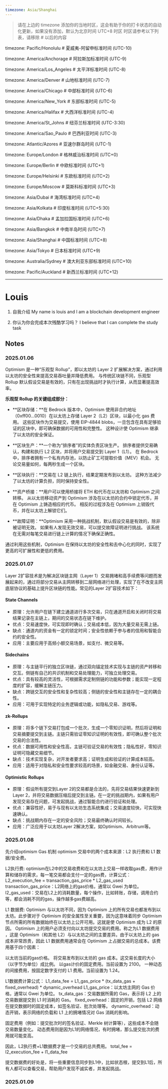 ```yaml
---
timezone: Asia/Shanghai
---
```


> 请在上边的 timezone 添加你的当地时区，这会有助于你的打卡状态的自动化更新，如果没有添加，默认为北京时间 UTC+8 时区
> 时区请参考以下列表，请移除 # 以后的内容

timezone: Pacific/Honolulu # 夏威夷-阿留申标准时间 (UTC-10)

timezone: America/Anchorage # 阿拉斯加标准时间 (UTC-9)

timezone: America/Los_Angeles # 太平洋标准时间 (UTC-8)

timezone: America/Denver # 山地标准时间 (UTC-7)

timezone: America/Chicago # 中部标准时间 (UTC-6)

timezone: America/New_York # 东部标准时间 (UTC-5)

timezone: America/Halifax # 大西洋标准时间 (UTC-4)

timezone: America/St_Johns # 纽芬兰标准时间 (UTC-3:30)

timezone: America/Sao_Paulo # 巴西利亚时间 (UTC-3)

timezone: Atlantic/Azores # 亚速尔群岛时间 (UTC-1)

timezone: Europe/London # 格林威治标准时间 (UTC+0)

timezone: Europe/Berlin # 中欧标准时间 (UTC+1)

timezone: Europe/Helsinki # 东欧标准时间 (UTC+2)

timezone: Europe/Moscow # 莫斯科标准时间 (UTC+3)

timezone: Asia/Dubai # 海湾标准时间 (UTC+4)

timezone: Asia/Kolkata # 印度标准时间 (UTC+5:30)

timezone: Asia/Dhaka # 孟加拉国标准时间 (UTC+6)

timezone: Asia/Bangkok # 中南半岛时间 (UTC+7)

timezone: Asia/Shanghai # 中国标准时间 (UTC+8)

timezone: Asia/Tokyo # 日本标准时间 (UTC+9)

timezone: Australia/Sydney # 澳大利亚东部标准时间 (UTC+10)

timezone: Pacific/Auckland # 新西兰标准时间 (UTC+12)

---

# Louis

1. 自我介绍
My name is louis and I am a blockchain development engineer

2. 你认为你会完成本次残酷学习吗？
I believe that I can complete the study task

## Notes

<!-- Content_START -->

### 2025.01.06

Optimism 是一种“乐观型 Rollup”，即以太坊的 Layer 2 扩展解决方案，通过利用以太坊的安全性来提高交易吞吐量并降低费用。 与传统区块链不同，乐观型 Rollup 默认假设交易是有效的，只有在出现挑战时才执行计算，从而显著提高效率。

**乐观型 Rollup 的关键组成部分：**

- **区块存储：**在 Bedrock 版本中，Optimism 使用非合约地址（0xff00...0010）在以太坊上存储 Layer 2（L2）区块，以最小化 gas 费用。 这些区块作为交易提交，使用 EIP-4844 blobs，一旦包含在具有足够验证的区块中，即可确保数据的可用性和完整性。 这种设计使 Optimism 继承了以太坊的安全保证。

- **区块生产：**一个称为“排序者”的实体负责区块生产。 排序者提供交易确认，构建和执行 L2 区块，并将用户交易提交到 Layer 1（L1）。 在 Bedrock 中，排序者拥有一个私有内存池，以防止矿工可提取价值（MEV）机会。 无论交易量如何，每两秒生成一个区块。

- **区块执行：**交易在 L2 链上执行，结果定期发布到以太坊。 这种方法减少了以太坊的计算负担，同时保持安全性。

- **资产桥接：**用户可以使用桥接将 ETH 和代币在以太坊和 Optimism 之间转移。 从以太坊移动资产到 Optimism 涉及在以太坊的合约中锁定代币，并在 Optimism 上铸造相应的代币。 相反的过程涉及在 Optimism 上销毁代币，并在以太坊上解锁它们。

- **故障证明：**Optimism 采用一种挑战机制，默认假设交易是有效的，除非被证明无效。 如果有人发现无效交易，可以提交故障证明进行挑战。 该系统在无需对每笔交易进行链上计算的情况下确保正确性。

通过利用这些机制，Optimism 在保持以太坊的安全性和去中心化的同时，实现了更高的可扩展性和更低的费用。 

### 2025.01.07
Layer 2扩容技术是为解决区块链主网（Layer 1）交易拥堵和高手续费等问题而发展起来的，通过将部分交易从主网转移到二层网络进行处理，实现了在不改变主网底层协议的基础上提升区块链的性能。常见的Layer 2扩容技术如下：

#### State Channels
- 原理：允许用户在链下建立通道进行多次交易，只在通道开启和关闭时将交易结果记录在主链上，期间的交易状态在链下维护。
- 优点：交易速度快，可实现即时确认；交易成本低，因为大量交易无需上链。
- 缺点：通道内的资金有一定的锁定时间；安全性依赖于参与者的信用和智能合约的安全性。
- 应用：主要应用于高频小额交易场景，如支付、微交易等。

#### Sidechains
- 原理：与主链平行的独立区块链，通过双向锚定技术实现与主链的资产转移和交互。侧链有自己的共识机制和交易处理能力，可独立处理交易。
- 优点：具有较高的灵活性，可根据需求定制侧链的功能和参数；能实现一定程度的扩容，缓解主链压力。
- 缺点：跨链交互的安全性和复杂性较高；侧链的安全性和主链存在一定的耦合性。
- 应用：可用于实现特定的业务逻辑或功能，如隐私交易、游戏等。

#### zk-Rollups
- 原理：将多个链下交易打包成一个批次，生成一个零知识证明，然后将证明和交易摘要提交到主链。主链只需验证零知识证明的有效性，即可确认整个批次交易的合法性。
- 优点：数据可用性和安全性高，主链可验证交易的有效性；隐私性好，零知识证明可隐藏交易细节。
- 缺点：技术实现复杂，对开发者要求高；证明生成和验证的计算成本较高。
- 应用：适用于对隐私和安全性要求较高的场景，如金融交易、身份认证等。

#### Optimistic Rollups
- 原理：假设所有提交到Layer 2的交易都是合法的，先将交易结果快速更新到Layer 2，并将交易数据压缩后提交到主链。在一定的挑战期内，如果有用户发现交易存在问题，可发起挑战，通过智能合约进行验证和处理。
- 优点：兼容性好，易于与现有以太坊生态系统集成；交易速度较快，可实现快速确认。
- 缺点：挑战期内存在一定的安全风险；交易最终确认时间较长。
- 应用：广泛应用于以太坊Layer 2解决方案，如Optimism、Arbitrum等。


### 2025.01.08

先介绍optimism Gas 机制 optimism 交易中的两个成本来源：L2 执行费和 L1 数据/安全费。
  
L2执行费:
  optimism在L2中的交易收费和在以太坊上交易一样收取gas费，用作计算和储存的需求，每一笔交易都会支付一定的gas费，计算公式：
  L2_execution_fee = transaction_gas_price * L2_gas_used
  transaction_gas_price：L2网络上的gas价格，通常以 Gwei 为单位。
  l2_gas_used：交易在L2上的消耗数量，每个操作，比如转账，存储，调用合约等，都会消耗不同的gas，操作越多gas费越高。

L1 数据费:
  Optimism 与以太坊不同，因为 Optimism 上的所有交易也都发布到以太坊。此步骤对于 Optimism 的安全属性至关重要，因为这意味着同步 Optimism 节点所需的所有数据始终在以太坊上公开可用。这就是使 Optimism 成为 L2 的原因。
  Optimism 上的用户必须支付向以太坊提交交易的费用。称之为L1 数据费用 ，这是 Optimism（和其他 L2）与以太坊之间的主要差异。由于以太坊上的 gas 成本非常昂贵，因此 L1 数据费用通常会在 Optimism 上占据交易的总成本。该费用基于四个因素：
  
以太坊当前的gas价格。
将交易发布到以太坊的 gas 成本。这交易长度的大小（以字节为单位）成比例。
以gas计价的固定费用。当前设置为 2100。
一种动态的间接费用，按固定数字支付的 L1 费用。当前设置为 1.24。

L1数据费计算公式：
L1_data_fee = L1_gas_price * (tx_data_gas + fixed_overhead) * dynamic_overhead
L1_gas_price：以太坊主网的 Gas 价格，通常以 Gwei 为单位。
tx_data_gas：交易数据所需的 Gas，表示将 L2 上的交易数据提交到 L1 时消耗的 Gas。
fixed_overhead：固定的开销，包括 L2 网络在提交数据时的固定成本，如签名验证、批次处理等。
dynamic_overhead：动态开销，表示网络的负载和 L1 上的拥堵情况对 Gas 消耗的影响。

固定费用（例如：提交批次时的签名验证、Merkle 树计算等），这些成本不会随交易数量变化。
动态费用则是因为L1的网络情况，有时拥堵，那么提交批次的费用就可能变高。

因此，L2执行费+L1数据费才是一个交易的总共费用。
total_fee = l2_execution_fee + l1_data_fee

提交数据费的好处是，将一些重要信息同步到L1中，比如状态根，提交到L1后，所有人都可以查看交易，帮助用户发现不诚实者，并发起挑战。

### 2025.01.09

<!-- Content_END -->
